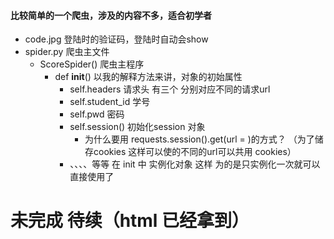 #### 比较简单的一个爬虫，涉及的内容不多，适合初学者 

- code.jpg 登陆时的验证码，登陆时自动会show
- spider.py 爬虫主文件
  -  ScoreSpider() 爬虫主程序 
     - def __init__()  以我的解释方法来讲，对象的初始属性
        - self.headers 请求头 有三个 分别对应不同的请求url
        - self.student_id 学号
        - self.pwd 密码
        - self.session() 初始化session 对象
            - 为什么要用 requests.session().get(url = )的方式？ 
             （为了储存cookies 这样可以使的不同的url可以共用 cookies）
        - 、、、、等等  在 init 中 实例化对象 这样 为的是只实例化一次就可以直接使用了 
# 未完成 待续（html 已经拿到）